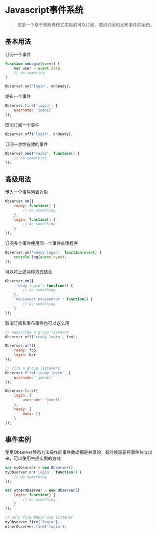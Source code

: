 # Javascript事件系统
> 这是一个基于观察者模式实现的可以订阅、取消订阅和发布事件的系统。

## 基本用法

订阅一个事件
``` javascript
function onLogin(event) {
    var user = event.data;
    // do someting
}

Observer.on('login', onReady);
```

发布一个事件
``` javascript
Observer.fire('login', {
    username: 'joenil'
});
```

取消订阅一个事件
``` javascript
Observer.off('login', onReady);
```

订阅一次性有效的事件
``` javascript
Observer.one('ready', function() {
    // do something
});
```

## 高级用法

传入一个事件列表对象
``` javascript
Observer.on({
    ready: function() {
        // do something
    },
    login: function() {
        // do something
    }
});
```

订阅多个事件使用同一个事件处理程序
``` javascript
Observer.on('ready login', function(event) {
    console.log(event.type);
});
```

可以将上述两种方式结合
``` javascript
Observer.on({
    'ready login': function() {
        // do something
    },
    'mouseover mouseenter': function() {
        // do something
    }
});
```

取消订阅和发布事件也可以这么用
``` javascript
// subscribe a group listenrs
Observer.off('ready login', foo);

Observer.off({
    ready: foo,
    login: bar
});

// fire a group listeners
Observer.fire('ready login', {
    username: 'joenil'
});

Observer.fire({
    login: {
        username: 'joenil'
    },
    ready: {
        data: []
    }
});
```

## 事件实例
使用Observer静态方法操作的事件数据都是共享的，有时候需要将事件独立出来，可以使用生成实例的方式
``` javascript
var myObserver = new Observer();
myObserver.on('login', function() {
    // do something
});

var otherObserver = new Observer({
    login: function() {
        // do something
    }
});

// only fire their own listener
myObserver.fire('login');
otherObserver.fire('login');
```